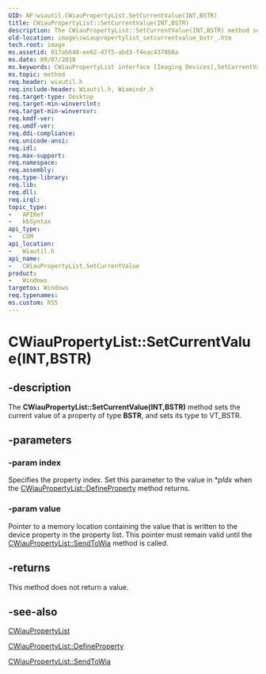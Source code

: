 ```yaml
---
UID: NF:wiautil.CWiauPropertyList.SetCurrentValue(INT,BSTR)
title: CWiauPropertyList::SetCurrentValue(INT,BSTR)
description: The CWiauPropertyList::SetCurrentValue(INT,BSTR) method sets the current value of a property of type BSTR, and sets its type to VT_BSTR.
old-location: image\cwiaupropertylist_setcurrentvalue_bstr_.htm
tech.root: image
ms.assetid: 017ab648-ee62-47f5-abd3-f4eac4378b8a
ms.date: 09/07/2018
ms.keywords: CWiauPropertyList interface [Imaging Devices],SetCurrentValue method, CWiauPropertyList.SetCurrentValue, CWiauPropertyList.SetCurrentValue(INT,BSTR), CWiauPropertyList::SetCurrentValue, CWiauPropertyList::SetCurrentValue(INT  ,BSTR  ), CWiauPropertyList::SetCurrentValue(INT,BSTR ), CWiauPropertyList::SetCurrentValue(INT,BSTR), SetCurrentValue, SetCurrentValue method [Imaging Devices], SetCurrentValue method [Imaging Devices],CWiauPropertyList interface, image.cwiaupropertylist_setcurrentvalue_bstr_, wiauFncs_dfd640f7-63c2-41a6-adf3-589e87aa85cc.xml, wiautil/CWiauPropertyList::SetCurrentValue
ms.topic: method
req.header: wiautil.h
req.include-header: Wiautil.h, Wiamindr.h
req.target-type: Desktop
req.target-min-winverclnt: 
req.target-min-winversvr: 
req.kmdf-ver: 
req.umdf-ver: 
req.ddi-compliance: 
req.unicode-ansi: 
req.idl: 
req.max-support: 
req.namespace: 
req.assembly: 
req.type-library: 
req.lib: 
req.dll: 
req.irql: 
topic_type:
-	APIRef
-	kbSyntax
api_type:
-	COM
api_location:
-	Wiautil.h
api_name:
-	CWiauPropertyList.SetCurrentValue
product:
-	Windows
targetos: Windows
req.typenames: 
ms.custom: RS5
---
```


# CWiauPropertyList::SetCurrentValue(INT,BSTR)

## -description

The **CWiauPropertyList::SetCurrentValue(INT,BSTR)** method sets the current value of a property of type **BSTR**, and sets its type to VT_BSTR.

## -parameters

### -param index

Specifies the property index. Set this parameter to the value in *_pIdx_ when the [CWiauPropertyList::DefineProperty](nf-wiautil-cwiaupropertylist-defineproperty.md) method returns.

### -param value

Pointer to a memory location containing the value that is written to the device property in the property list. This pointer must remain valid until the [CWiauPropertyList::SendToWia](nf-wiautil-cwiaupropertylist-sendtowia.md) method is called.

## -returns

This method does not return a value.

## -see-also

[CWiauPropertyList](nl-wiautil-cwiaupropertylist.md)

[CWiauPropertyList::DefineProperty](nf-wiautil-cwiaupropertylist-defineproperty.md)

[CWiauPropertyList::SendToWia](nf-wiautil-cwiaupropertylist-sendtowia.md)
